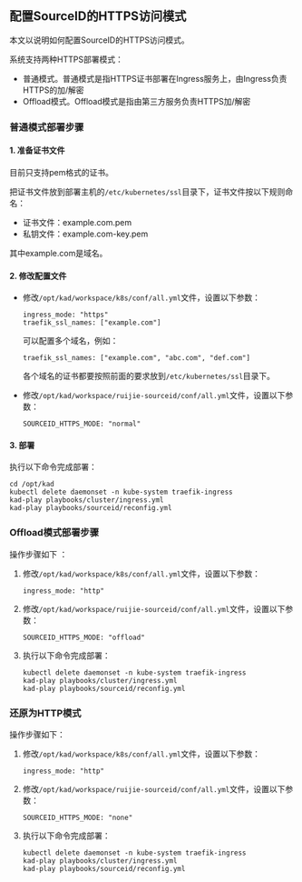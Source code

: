 ## 配置SourceID的HTTPS访问模式

本文以说明如何配置SourceID的HTTPS访问模式。

系统支持两种HTTPS部署模式：

- 普通模式。普通模式是指HTTPS证书部署在Ingress服务上，由Ingress负责HTTPS的加/解密
- Offload模式。Offload模式是指由第三方服务负责HTTPS加/解密

### 普通模式部署步骤

#### 1. 准备证书文件

目前只支持pem格式的证书。

把证书文件放到部署主机的`/etc/kubernetes/ssl`目录下，证书文件按以下规则命名：

- 证书文件：example.com.pem
- 私钥文件：example.com-key.pem

其中example.com是域名。

#### 2. 修改配置文件

- 修改`/opt/kad/workspace/k8s/conf/all.yml`文件，设置以下参数：

    ```
    ingress_mode: "https"
    traefik_ssl_names: ["example.com"]
    ```

    可以配置多个域名，例如：

    ```
    traefik_ssl_names: ["example.com", "abc.com", "def.com"]
    ```

    各个域名的证书都要按照前面的要求放到`/etc/kubernetes/ssl`目录下。

- 修改`/opt/kad/workspace/ruijie-sourceid/conf/all.yml`文件，设置以下参数：

    ```
    SOURCEID_HTTPS_MODE: "normal"
    ```

#### 3. 部署

执行以下命令完成部署：

```
cd /opt/kad
kubectl delete daemonset -n kube-system traefik-ingress
kad-play playbooks/cluster/ingress.yml
kad-play playbooks/sourceid/reconfig.yml
```

### Offload模式部署步骤

操作步骤如下 ：
1. 修改`/opt/kad/workspace/k8s/conf/all.yml`文件，设置以下参数：
    ```
    ingress_mode: "http"
    ```
1. 修改`/opt/kad/workspace/ruijie-sourceid/conf/all.yml`文件，设置以下参数：
    ```
    SOURCEID_HTTPS_MODE: "offload"
    ```
1. 执行以下命令完成部署：
    ```
    kubectl delete daemonset -n kube-system traefik-ingress
    kad-play playbooks/cluster/ingress.yml
    kad-play playbooks/sourceid/reconfig.yml
    ```

### 还原为HTTP模式

操作步骤如下：
1. 修改`/opt/kad/workspace/k8s/conf/all.yml`文件，设置以下参数：
    ```
    ingress_mode: "http"
    ```
1. 修改`/opt/kad/workspace/ruijie-sourceid/conf/all.yml`文件，设置以下参数：
    ```
    SOURCEID_HTTPS_MODE: "none"
    ```
1. 执行以下命令完成部署：
    ```
    kubectl delete daemonset -n kube-system traefik-ingress
    kad-play playbooks/cluster/ingress.yml
    kad-play playbooks/sourceid/reconfig.yml
    ```
